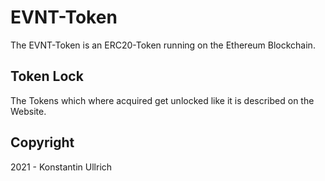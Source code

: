 # EVNT-Token
The EVNT-Token is an ERC20-Token running on the Ethereum Blockchain.

## Token Lock
The Tokens which where acquired get unlocked like it is described on the Website.

## Copyright 
2021 - Konstantin Ullrich
